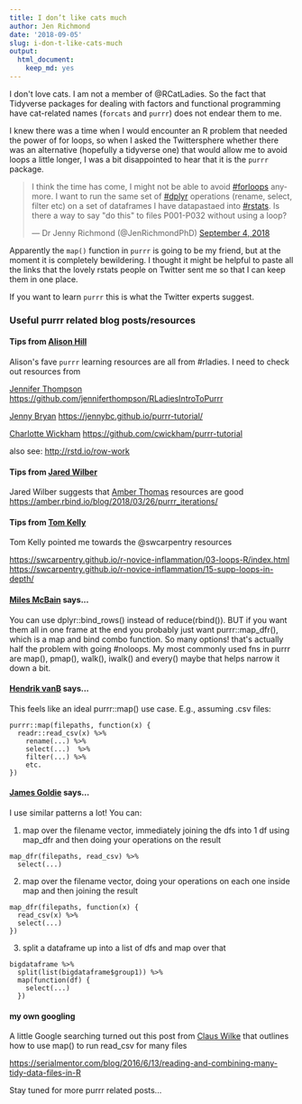 ```yaml
---
title: I don’t like cats much
author: Jen Richmond
date: '2018-09-05'
slug: i-don-t-like-cats-much
output:
  html_document:
    keep_md: yes
---
```


I don't love cats. I am not a member of @RCatLadies. So the fact that Tidyverse packages for dealing with factors and functional programming have cat-related names (`forcats` and `purrr`) does not endear them to me. 

I knew there was a time when I would encounter an R problem that needed the power of for loops, so when I asked the Twittersphere whether there was an alternative (hopefully a tidyverse one) that would allow me to avoid loops a little longer, I was a bit disappointed to hear that it is the `purrr` package. 

<blockquote class="twitter-tweet" data-lang="en"><p lang="en" dir="ltr">I think the time has come, I might not be able to avoid <a href="https://twitter.com/hashtag/forloops?src=hash&amp;ref_src=twsrc%5Etfw">#forloops</a> anymore. I want to run the same set of <a href="https://twitter.com/hashtag/dplyr?src=hash&amp;ref_src=twsrc%5Etfw">#dplyr</a> operations (rename, select, filter etc) on a set of dataframes I have datapastaed into <a href="https://twitter.com/hashtag/rstats?src=hash&amp;ref_src=twsrc%5Etfw">#rstats</a>. Is there a way to say &quot;do this&quot; to files P001-P032 without using a loop?</p>&mdash; Dr Jenny Richmond (@JenRichmondPhD) <a href="https://twitter.com/JenRichmondPhD/status/1036830278629519360?ref_src=twsrc%5Etfw">September 4, 2018</a></blockquote>
<script async src="https://platform.twitter.com/widgets.js" charset="utf-8"></script>


Apparently the `map()` function in `purrr` is going to be my friend, but at the moment it is completely bewildering. I thought it might be helpful to paste all the links that the lovely rstats people on Twitter sent me so that I can keep them in one place. 

If you want to learn `purrr` this is what the Twitter experts suggest. 

### Useful purrr related blog posts/resources

#### Tips from [Alison Hill](@apreshill)

Alison's fave `purrr` learning resources are all from #rladies. I need to check out resources from

[Jennifer Thompson](@jent103) https://github.com/jenniferthompson/RLadiesIntroToPurrr

[Jenny Bryan](@JennyBryan)
https://jennybc.github.io/purrr-tutorial/ 

[Charlotte Wickham](@CVWickham)
https://github.com/cwickham/purrr-tutorial

also see: http://rstd.io/row-work 

#### Tips from [Jared Wilber](@jdwlbr)
Jared Wilber suggests that [Amber Thomas](@ProQuesAsker) resources are good
https://amber.rbind.io/blog/2018/03/26/purrr_iterations/

#### Tips from [Tom Kelly](@tomkXY)
Tom Kelly pointed me towards the @swcarpentry resources

https://swcarpentry.github.io/r-novice-inflammation/03-loops-R/index.html
https://swcarpentry.github.io/r-novice-inflammation/15-supp-loops-in-depth/


#### [Miles McBain](@MilesMcBain) says...

You can use dplyr::bind_rows() instead of reduce(rbind()). BUT if you want them all in one frame at the end you probably just want purrr::map_dfr(), which is a map and bind combo function. So many options! that's actually half the problem with going #noloops. My most commonly used fns in purrr are map(), pmap(), walk(), iwalk() and every() maybe that helps narrow it down a bit.

#### [Hendrik vanB](@hendrikvanb) says... 

This feels like an ideal purrr::map() use case.  E.g., assuming .csv files:

```
purrr::map(filepaths, function(x) {
  readr::read_csv(x) %>%
    rename(...) %>%
    select(...)  %>%
    filter(...) %>%
    etc.
})
```

#### [James Goldie](@rensa_co) says...
I use similar patterns a lot! You can:

1) map over the filename vector, immediately joining the dfs into 1 df using map_dfr and then doing your operations on the result

```
map_dfr(filepaths, read_csv) %>%
  select(...)
```  
2) map over the filename vector, doing your operations on each one inside map and then joining the result

```
map_dfr(filepaths, function(x) {
  read_csv(x) %>%
  select(...)
})
```

3) split a dataframe up into a list of dfs and map over that

```
bigdataframe %>%
  split(list(bigdataframe$group1)) %>%
  map(function(df) {
    select(...)
  })
```

#### my own googling
A little Google searching turned out this post from [Claus Wilke](@clauswilke) that outlines how to use map() to run read_csv for many files

https://serialmentor.com/blog/2016/6/13/reading-and-combining-many-tidy-data-files-in-R

Stay tuned for more purrr related posts...

